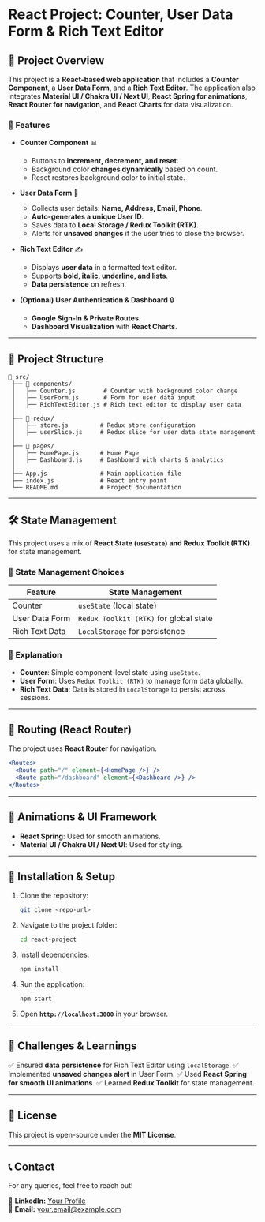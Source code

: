 # **React Project: Counter, User Data Form & Rich Text Editor**

## **📌 Project Overview**
This project is a **React-based web application** that includes a **Counter Component**, a **User Data Form**, and a **Rich Text Editor**. The application also integrates **Material UI / Chakra UI / Next UI**, **React Spring for animations**, **React Router for navigation**, and **React Charts** for data visualization.

### **🔹 Features**
- **Counter Component** 📊  
  - Buttons to **increment, decrement, and reset**.
  - Background color **changes dynamically** based on count.
  - Reset restores background color to initial state.

- **User Data Form** 📝  
  - Collects user details: **Name, Address, Email, Phone**.
  - **Auto-generates a unique User ID**.
  - Saves data to **Local Storage / Redux Toolkit (RTK)**.
  - Alerts for **unsaved changes** if the user tries to close the browser.

- **Rich Text Editor** ✍️  
  - Displays **user data** in a formatted text editor.
  - Supports **bold, italic, underline, and lists**.
  - **Data persistence** on refresh.

- **(Optional) User Authentication & Dashboard** 🔒  
  - **Google Sign-In & Private Routes**.
  - **Dashboard Visualization** with **React Charts**.
  
---

## **📂 Project Structure**
```
📁 src/
 ├── 📁 components/
 │   ├── Counter.js        # Counter with background color change
 │   ├── UserForm.js       # Form for user data input
 │   ├── RichTextEditor.js # Rich text editor to display user data
 │
 ├── 📁 redux/
 │   ├── store.js         # Redux store configuration
 │   ├── userSlice.js     # Redux slice for user data state management
 │
 ├── 📁 pages/
 │   ├── HomePage.js      # Home Page
 │   ├── Dashboard.js     # Dashboard with charts & analytics
 │
 ├── App.js               # Main application file
 ├── index.js             # React entry point
 └── README.md            # Project documentation
```

---

## **🛠 State Management**
This project uses a mix of **React State (`useState`) and Redux Toolkit (RTK)** for state management.

### **📌 State Management Choices**
| Feature          | State Management |
|-----------------|-----------------|
| Counter         | `useState` (local state) |
| User Data Form  | `Redux Toolkit (RTK)` for global state |
| Rich Text Data  | `LocalStorage` for persistence |

### **🔹 Explanation**
- **Counter**: Simple component-level state using `useState`.
- **User Form**: Uses `Redux Toolkit (RTK)` to manage form data globally.
- **Rich Text Data**: Data is stored in `LocalStorage` to persist across sessions.

---

## **🔀 Routing (React Router)**
The project uses **React Router** for navigation.
```jsx
<Routes>
  <Route path="/" element={<HomePage />} />
  <Route path="/dashboard" element={<Dashboard />} />
</Routes>
```

---

## **🎨 Animations & UI Framework**
- **React Spring**: Used for smooth animations.
- **Material UI / Chakra UI / Next UI**: Used for styling.

---

## **🚀 Installation & Setup**
1. Clone the repository:
   ```sh
   git clone <repo-url>
   ```
2. Navigate to the project folder:
   ```sh
   cd react-project
   ```
3. Install dependencies:
   ```sh
   npm install
   ```
4. Run the application:
   ```sh
   npm start
   ```
5. Open **`http://localhost:3000`** in your browser.

---

## **📌 Challenges & Learnings**
✅ Ensured **data persistence** for Rich Text Editor using `localStorage`.
✅ Implemented **unsaved changes alert** in User Form.
✅ Used **React Spring for smooth UI animations**.
✅ Learned **Redux Toolkit** for state management.

---

## **📜 License**
This project is open-source under the **MIT License**.

---

## **📞 Contact**
For any queries, feel free to reach out!

🔗 **LinkedIn:** [Your Profile](https://linkedin.com/in/yourprofile)  
📧 **Email:** your.email@example.com  
